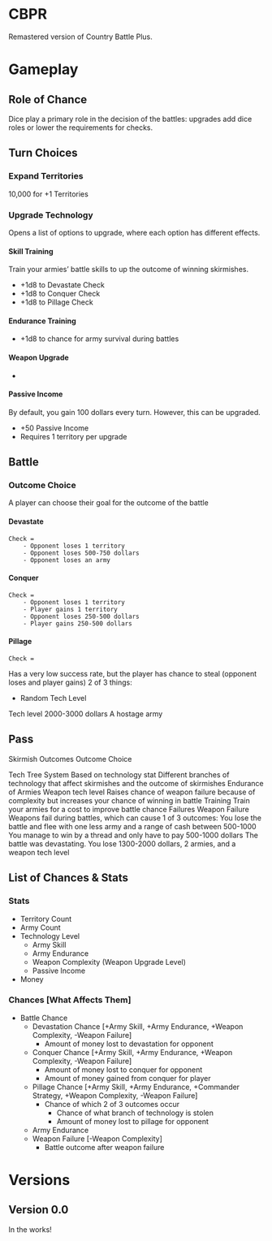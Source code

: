 # CBPR
Remastered version of Country Battle Plus. 

# Gameplay 
## Role of Chance
Dice play a primary role in the decision of the battles: upgrades add dice roles or lower the requirements for checks. 
## Turn Choices

### Expand Territories
10,000 for +1 Territories

### Upgrade Technology
Opens a list of options to upgrade, where each option has different effects.

#### Skill Training 
Train your armies’ battle skills to up the outcome of winning skirmishes.

- +1d8 to Devastate Check
- +1d8 to Conquer Check
- +1d8 to Pillage Check

#### Endurance Training
- +1d8 to chance for army survival during battles

#### Weapon Upgrade
-
#### Passive Income
By default, you gain 100 dollars every turn. However, this can be upgraded.
- +50 Passive Income
- Requires 1 territory per upgrade

## Battle
### Outcome Choice
A player can choose their goal for the outcome of the battle 
#### Devastate 
    Check = 
        - Opponent loses 1 territory
        - Opponent loses 500-750 dollars
        - Opponent loses an army
#### Conquer
    Check = 
        - Opponent loses 1 territory
        - Player gains 1 territory
        - Opponent loses 250-500 dollars
        - Player gains 250-500 dollars 

#### Pillage
    Check = 
Has a very low success rate, but the player has chance to steal (opponent loses and player gains) 2 of 3 things:
- Random Tech Level

Tech level
2000-3000 dollars
A hostage army
## Pass
Skirmish Outcomes
Outcome Choice

Tech Tree System 
Based on technology stat
Different branches of technology that affect skirmishes and the outcome of skirmishes 
Endurance of Armies
Weapon tech level 
Raises chance of weapon failure because of complexity but increases your chance of winning in battle
Training
Train your armies for a cost to improve battle chance
Failures
Weapon Failure
Weapons fail during battles, which can cause 1 of 3 outcomes:
You lose the battle and flee with one less army and a range of cash between 500-1000
You manage to win by a thread and only have to pay 500-1000 dollars
The battle was devastating. You lose 1300-2000 dollars, 2 armies, and a weapon tech level 

## List of Chances & Stats
### Stats
- Territory Count
- Army Count
- Technology Level
    - Army Skill
    - Army Endurance
    - Weapon Complexity (Weapon Upgrade Level)
    - Passive Income
- Money

### Chances [What Affects Them]
- Battle Chance
    - Devastation Chance [+Army Skill, +Army Endurance, +Weapon Complexity, -Weapon Failure]
        - Amount of money lost to devastation for opponent
    - Conquer Chance [+Army Skill, +Army Endurance, +Weapon Complexity, -Weapon Failure]
        - Amount of money lost to conquer for opponent
        - Amount of money gained from conquer for player
    - Pillage Chance [+Army Skill, +Army Endurance, +Commander Strategy, +Weapon Complexity, -Weapon Failure]
        - Chance of which 2 of 3 outcomes occur
            - Chance of what branch of technology is stolen
            - Amount of money lost to pillage for opponent 
    - Army Endurance
    - Weapon Failure [-Weapon Complexity]
        - Battle outcome after weapon failure
# Versions
## Version 0.0
In the works!
